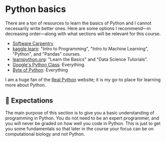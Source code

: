 # Python basics

There are a ton of resources to learn the basics of Python and I cannot necessarily write better ones.
Here are some options I recommend&mdash;in decreasing order&mdash;along with what sections will be relevant for this course.

-   [Software Carpentry](https://software-carpentry.org/lessons/)
-   [kaggle learn](https://www.kaggle.com/learn/): "Intro to Programming", "Intro to Machine Learning", "Python", and "Pandas" courses.
-   [learnpython.org](https://www.learnpython.org/): "Learn the Basics" and "Data Science Tutorials".
-   [Google's Python Class](https://developers.google.com/edu/python): Everything.
-   [Byte of Python](https://python.oasci.org/external/byte-of-python/): Everything

I am a huge fan of the [Real Python](https://realpython.com/) website; it is my go-to place for learning more about Python.

## 🎯 Expectations

The main purpose of this section is to give you a basic understanding of programming in Python.
You do not need to be an expert programmer, and you will never be graded on how well you code in Python.
This is just to get you some fundamentals so that later in the course your focus can be on computational biology and not Python.
